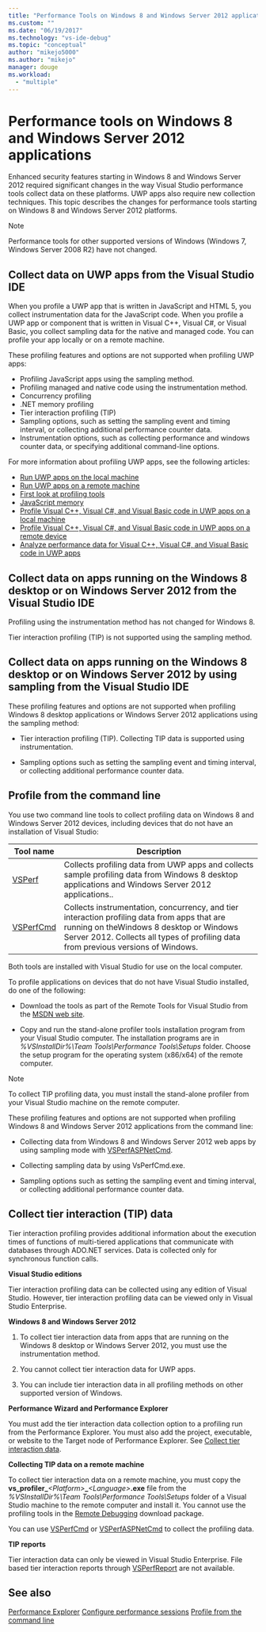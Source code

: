 ```yaml
---
title: "Performance Tools on Windows 8 and Windows Server 2012 applications | Microsoft Docs"
ms.custom: ""
ms.date: "06/19/2017"
ms.technology: "vs-ide-debug"
ms.topic: "conceptual"
author: "mikejo5000"
ms.author: "mikejo"
manager: douge
ms.workload: 
  - "multiple"
---
```

# Performance tools on Windows 8 and Windows Server 2012 applications

Enhanced security features starting in Windows 8 and Windows Server 2012 required significant changes in the way Visual Studio performance tools collect data on these platforms. UWP apps also require new collection techniques. This topic describes the changes for performance tools starting on Windows 8 and Windows Server 2012 platforms.

> [!NOTE]
> Performance tools for other supported versions of Windows (Windows 7, Windows Server 2008 R2) have not changed.

## Collect data on UWP apps from the Visual Studio IDE

When you profile a UWP app that is written in JavaScript and HTML 5, you collect instrumentation data for the JavaScript code. When you profile a UWP app or component that is written in Visual C++, Visual C#, or Visual Basic, you collect sampling data for the native and managed code. You can profile your app locally or on a remote machine.

These profiling features and options are not supported when profiling UWP apps:

- Profiling JavaScript apps using the sampling method.
- Profiling managed and native code using the instrumentation method.
- Concurrency profiling
- .NET memory profiling
- Tier interaction profiling (TIP)
- Sampling options, such as setting the sampling event and timing interval, or collecting additional performance counter data.
- Instrumentation options, such as collecting performance and windows counter data, or specifying additional command-line options.

For more information about profiling UWP apps, see the following articles:

- [Run UWP apps on the local machine](../debugger/run-windows-store-apps-on-the-local-machine.md)
- [Run UWP apps on a remote machine](../debugger/run-windows-store-apps-on-a-remote-machine.md)
- [First look at profiling tools](profiling-feature-tour.md)
- [JavaScript memory](../profiling/javascript-memory.md)
- [Profile Visual C++, Visual C#, and Visual Basic code in UWP apps on a local machine](http://msdn.microsoft.com/en-us/2d0c939e-0bac-48c5-b727-46f6c6113060)
- [Profile Visual C++, Visual C#, and Visual Basic code in UWP apps on a remote device](http://msdn.microsoft.com/en-us/b932a2be-11b0-40fd-b996-75c6b6a79d22)
- [Analyze performance data for Visual C++, Visual C#, and Visual Basic code in UWP apps](http://msdn.microsoft.com/en-us/5de4a413-d924-425f-afc4-e1ecfb0fca18)

## Collect data on apps running on the Windows 8 desktop or on Windows Server 2012 from the Visual Studio IDE

Profiling using the instrumentation method has not changed for Windows 8.

Tier interaction profiling (TIP) is not supported using the sampling method.

## Collect data on apps running on the Windows 8 desktop or on Windows Server 2012 by using sampling from the Visual Studio IDE

These profiling features and options are not supported when profiling Windows 8 desktop applications or Windows Server 2012 applications using the sampling method:

- Tier interaction profiling (TIP). Collecting TIP data is supported using instrumentation.

- Sampling options such as setting the sampling event and timing interval, or collecting additional performance counter data.

## Profile from the command line

You use two command line tools to collect profiling data on Windows 8 and Windows Server 2012 devices, including devices that do not have an installation of Visual Studio:

|Tool name|Description|
|---------------|-----------------|
|[VSPerf](../profiling/vsperf.md)|Collects profiling data from UWP apps and collects sample profiling data from Windows 8 desktop applications and Windows Server 2012 applications..|
|[VSPerfCmd](../profiling/vsperfcmd.md)|Collects instrumentation, concurrency, and tier interaction profiling data from apps that are running on theWindows 8 desktop or Windows Server 2012. Collects all types of profiling data from previous versions of Windows.|

Both tools are installed with Visual Studio for use on the local computer.

To profile applications on devices that do not have Visual Studio installed, do one of the following:

- Download the tools as part of the Remote Tools for Visual Studio from the [MSDN web site](http://go.microsoft.com/fwlink/?LinkID=219549).

- Copy and run the stand-alone profiler tools installation program from your Visual Studio computer. The installation programs are in *%VSInstallDir%\Team Tools\Performance Tools\Setups* folder. Choose the setup program for the operating system (x86/x64) of the remote computer.

> [!NOTE]
> To collect TIP profiling data, you must install the stand-alone profiler from your Visual Studio machine on the remote computer.

These profiling features and options are not supported when profiling Windows 8 and Windows Server 2012 applications from the command line:

- Collecting data from Windows 8 and Windows Server 2012 web apps by using sampling mode with [VSPerfASPNetCmd](../profiling/vsperfaspnetcmd.md).

- Collecting sampling data by using VsPerfCmd.exe.

- Sampling options such as setting the sampling event and timing interval, or collecting additional performance counter data.

## Collect tier interaction (TIP) data

Tier interaction profiling provides additional information about the execution times of functions of multi-tiered applications that communicate with databases through ADO.NET services. Data is collected only for synchronous function calls.

**Visual Studio editions**

Tier interaction profiling data can be collected using any edition of Visual Studio. However, tier interaction profiling data can be viewed only in Visual Studio Enterprise.

**Windows 8 and Windows Server 2012**

1. To collect tier interaction data from apps that are running on the Windows 8 desktop or Windows Server 2012, you must use the instrumentation method.

2. You cannot collect tier interaction data for UWP apps.

3. You can include tier interaction data in all profiling methods on other supported version of Windows.

**Performance Wizard and Performance Explorer**

You must add the tier interaction data collection option to a profiling run from the Performance Explorer. You must also add the project, executable, or website to the Target node of Performance Explorer. See [Collect tier interaction data](../profiling/collecting-tier-interaction-data.md).

**Collecting TIP data on a remote machine**

To collect tier interaction data on a remote machine, you must copy the **vs_profiler_***\<Platform>***_***\<Language>***.exe** file from the *%VSInstallDir%\Team Tools\Performance Tools\Setups* folder of a Visual Studio machine to the remote computer and install it. You cannot use the profiling tools in the [Remote Debugging](../debugger/remote-debugging.md) download package.

You can use [VSPerfCmd](../profiling/vsperfcmd.md) or [VSPerfASPNetCmd](../profiling/vsperfaspnetcmd.md) to collect the profiling data.

**TIP reports**

Tier interaction data can only be viewed in Visual Studio Enterprise. File based tier interaction reports through [VSPerfReport](../profiling/vsperfreport.md) are not available.

## See also

[Performance Explorer](../profiling/performance-explorer.md)
[Configure performance sessions](../profiling/configuring-performance-sessions.md)
[Profile from the command line](../profiling/using-the-profiling-tools-from-the-command-line.md)